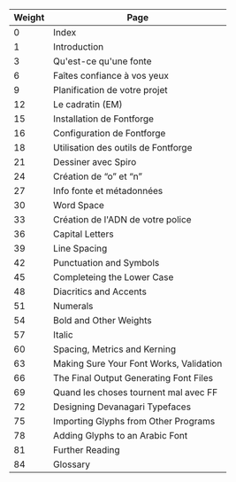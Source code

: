 | Weight | Page                                       |
|--------|--------------------------------------------|
| 0      | Index                                      |
| 1      | Introduction                               |
| 3      | Qu'est-ce qu'une fonte                     |
| 6      | Faîtes confiance à vos yeux                |
| 9      | Planification de votre projet              |
| 12     | Le cadratin (EM)                           |
| 15     | Installation de Fontforge                  |
| 16     | Configuration de Fontforge                 |
| 18     | Utilisation des outils de Fontforge        |
| 21     | Dessiner avec Spiro                        |
| 24     | Création de “o” et “n”                     |
| 27     | Info fonte et métadonnées                  |
| 30     | Word Space                                 |
| 33     | Création de l'ADN de votre police          |
| 36     | Capital Letters                            |
| 39     | Line Spacing                               |
| 42     | Punctuation and Symbols                    |
| 45     | Completeing the Lower Case                 |
| 48     | Diacritics and Accents                     |
| 51     | Numerals                                   |
| 54     | Bold and Other Weights                     |
| 57     | Italic                                     |
| 60     | Spacing, Metrics and Kerning               |
| 63     | Making Sure Your Font Works, Validation    |
| 66     | The Final Output Generating Font Files     |
| 69     | Quand les choses tournent mal avec FF      |
| 72     | Designing Devanagari Typefaces             |
| 75     | Importing Glyphs from Other Programs       |
| 78     | Adding Glyphs to an Arabic Font            |
| 81     | Further Reading                            |
| 84     | Glossary                                   |